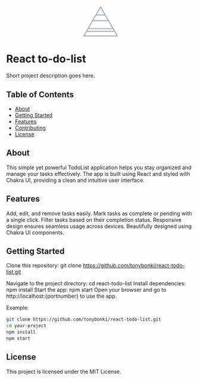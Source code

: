 <div align="center">
  <img src="project-logo.png" alt="Project Logo" width="100">
</div>

# React to-do-list

Short project description goes here.

## Table of Contents

- [About](#about)
- [Getting Started](#getting-started)
- [Features](#features)
- [Contributing](#contributing)
- [License](#license)

## About

This simple yet powerful TodoList application helps you stay organized and manage your tasks effectively. The app is built using React and styled with Chakra UI, providing a clean and intuitive user interface.

## Features

Add, edit, and remove tasks easily.
Mark tasks as complete or pending with a single click.
Filter tasks based on their completion status.
Responsive design ensures seamless usage across devices.
Beautifully designed using Chakra UI components.

## Getting Started

Clone this repository: git clone https://github.com/tonybonki/react-todo-list.git

Navigate to the project directory: cd react-todo-list
Install dependencies: npm install
Start the app: npm start
Open your browser and go to http://localhost:{portnumber} to use the app.

Example:

```bash
git clone https://github.com/tonybonki/react-todo-list.git
cd your-project
npm install
npm start
```
## License

This project is licensed under the MIT License.
